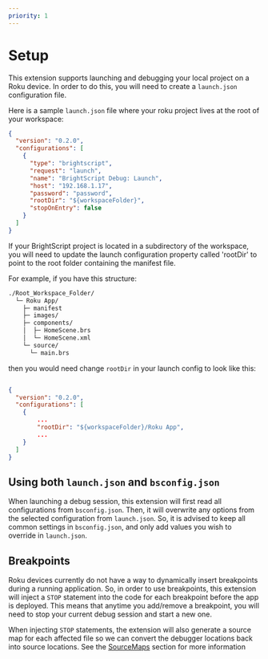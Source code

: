 ```yaml
---
priority: 1
---
```

# Setup

This extension supports launching and debugging your local project on a Roku device. In order to do this, you will need to create a `launch.json` configuration file.

Here is a sample `launch.json` file where your roku project lives at the root of your workspace:

```json
{
  "version": "0.2.0",
  "configurations": [
    {
      "type": "brightscript",
      "request": "launch",
      "name": "BrightScript Debug: Launch",
      "host": "192.168.1.17",
      "password": "password",
      "rootDir": "${workspaceFolder}",
      "stopOnEntry": false
    }
  ]
}
```

If your BrightScript project is located in a subdirectory of the workspace, you will need to update the launch configuration property called 'rootDir' to point to the root folder containing the manifest file.

For example, if you have this structure:

```graphql
./Root_Workspace_Folder/
  └─ Roku App/
    ├─ manifest
    ├─ images/
    ├─ components/
    │  ├─ HomeScene.brs
    │  └─ HomeScene.xml
    └─ source/
      └─ main.brs
```

then you would need change `rootDir` in your launch config to look like this:

```json

{
  "version": "0.2.0",
  "configurations": [
    {
        ...
        "rootDir": "${workspaceFolder}/Roku App",
        ...
    }
  ]
}
```

## Using both `launch.json` and `bsconfig.json`

When launching a debug session, this extension will first read all configurations from `bsconfig.json`. Then, it will overwrite any options from the selected configuration from `launch.json`. So, it is advised to keep all common settings in `bsconfig.json`, and only add values you wish to override in `launch.json`.

## Breakpoints

Roku devices currently do not have a way to dynamically insert breakpoints during a running application. So, in order to use breakpoints, this extension will inject a `STOP` statement into the code for each breakpoint before the app is deployed. This means that anytime you add/remove a breakpoint, you will need to stop your current debug session and start a new one.

When injecting `STOP` statements, the extension will also generate a source map for each affected file so we can convert the debugger locations back into source locations. See the [SourceMaps](#SourceMaps) section for more information
